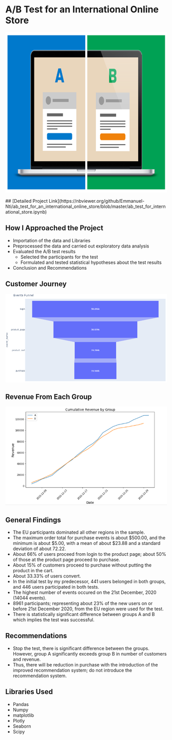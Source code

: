 # A/B Test for an International Online Store
<p align ="center">
   <img src = "ab.png" width="1000" 
     height="500">
 </p>
## [Detailed Project Link](https://nbviewer.org/github/Emmanuel-Nti/ab_test_for_an_international_online_store/blob/master/ab_test_for_international_store.ipynb)

## How I Approached the Project
- Importation of the data and Libraries
- Preprocessed the data and carried out exploratory data analysis 
- Evaluated the A/B test results
  - Selected the participants for the test
  - Formulated and tested statistical hypotheses about the test results
- Conclusion and Recommendations
 
## Customer Journey
<p align ="center">
   <img src = "Customer Journey.png">
 </p>
 
## Revenue From Each Group  
 <p align ="center">
   <img src = "revenue.PNG">
 </p>
 
## General Findings
- The EU participants dominated all other regions in the sample.
- The maximum order total for purchase events is about $500.00, and the minimum is about $5.00, with a mean of about $23.88 and a standard deviation of about 72.22.
- About 66% of users proceed from login to the product page; about 50% of those at the product page proceed to purchase.
- About 15% of customers proceed to purchase without putting the product in the cart.
- About 33.33% of users convert.
- In the initial test by my predecessor, 441 users belonged in both groups, and 446 users participated in both tests.
- The highest number of events occured on the 21st December, 2020 (14044 events).
- 8961 participants; representing about 23% of the new users on or before 21st December 2020, from the EU region were used for the test.
- There is statistically significant difference between groups A and B which implies the test was successful.

## Recommendations
- Stop the test, there is significant difference between the groups. However, group A significantly exceeds group B in number of customers and revenue. 
- Thus, there will be reduction in purchase with the introduction of the improved recommendation system; do not introduce the recommendation system.

## Libraries Used
- Pandas 
- Numpy 
- matplotlib
- Plotly 
- Seaborn
- Scipy  
